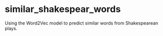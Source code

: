 # similar_shakespear_words
Using the Word2Vec model to predict similar words from Shakespearean plays.
